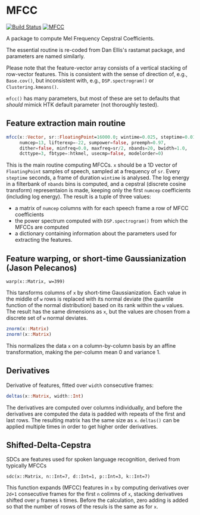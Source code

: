 MFCC
====
[![Build Status](https://travis-ci.org/davidavdav/MFCC.jl.svg?branch=master)](https://travis-ci.org/davidavdav/MFCC.jl) [![MFCC](http://pkg.julialang.org/badges/MFCC_release.svg)](http://pkg.julialang.org/?pkg=MFCC&ver=release)

A package to compute Mel Frequency Cepstral Coefficients.

The essential routine is re-coded from Dan Ellis's rastamat package, and parameters are named similarly.   

Please note that the feature-vector array consists of a vertical stacking of row-vector features.  This is consistent with the sense of direction of, e.g., `Base.cov()`, but inconsistent with, e.g., `DSP.spectrogram()` or `Clustering.kmeans()`. 

`mfcc()` has many parameters, but most of these are set to defaults that _should_ mimick HTK default parameter (not thoroughly tested). 

Feature extraction main routine
-------------------------------

```julia
mfcc(x::Vector, sr::FloatingPoint=16000.0; wintime=0.025, steptime=0.01, 
     numcep=13, lifterexp=-22, sumpower=false, preemph=0.97, 
     dither=false, minfreq=0.0, maxfreq=sr/2, nbands=20, bwidth=1.0, 
     dcttype=3, fbtype=:htkmel, usecmp=false, modelorder=0)
```

  This is the main routine computing MFCCs.  `x` should be a 1D vector of `FloatingPoint` samples of speech, sampled at a frequency of `sr`.  Every `steptime` seconds, a frame of duration `wintime` is analysed.  The log energy in a filterbank of `nbands` bins is computed, and a cepstral (discrete cosine transform) representaion is made, keeping only the first `numcep` coefficients (including log energy).  The result is a tuple of three values:
 
 - a matrix of `numcep` columns with for each speech frame a row of MFCC coefficients
 - the power spectrum computed with `DSP.spectrogram()` from which the MFCCs are computed
 - a dictionary containing information about the parameters used for extracting the features. 


Feature warping, or short-time Gaussianization (Jason Pelecanos)
----------------------------------------------------------------

`warp(x::Matrix, w=399)`
 
 This tansforms columns of `x` by short-time Gaussianization.  Each value in the middle of `w` rows is replaced with its normal deviate (the quantile function of the normal distribution) based on its rank within the `w` values.  The result has the same dimensions as `x`, but the values are chosen from a discrete set of `w` normal deviates. 

```julia
znorm(x::Matrix)
znorm!(x::Matrix)
```
 
This normalizes the data `x` on a column-by-column basis by an affine transformation, making the per-column mean 0 and variance 1.

Derivatives
-----------

Derivative of features, fitted over `width` consecutive frames:
```julia
deltas(x::Matrix, width::Int)
```
The derivatives are computed over columns individually, and before the derivatives are computed the data is padded with repeats of the first and last rows.  The resulting matrix has the same size as `x`.  `deltas()` can be applied multiple times in order to get higher order derivatives. 

Shifted-Delta-Cepstra 
----------------------
SDCs are features used for spoken language recognition, derived from typically MFCCs

```
sdc(x::Matrix, n::Int=7, d::Int=1, p::Int=3, k::Int=7)
```

This function expands (MFCC) features in `x` by computing derivatives over `2d+1` consecutive frames for the first `n` colimns of `x`, stacking derivatives shifted over `p` frames `k` times.  Before the calculation, zero adding is added so that the number of rosws of the resuls is the same as for `x`.  
